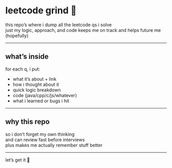 # leetcode grind 📝

this repo’s where i dump all the leetcode qs i solve  
just my logic, approach, and code 
keeps me on track and helps future me (hopefully)

---

## what’s inside

for each q, i put:  
- what it’s about + link  
- how i thought about it  
- quick logic breakdown  
- code (java/cpp/c/js/whatever)  
- what i learned or bugs i hit

---

## why this repo

so i don’t forget my own thinking  
and can review fast before interviews  
plus makes me actually remember stuff better

---

let’s get it 🚀
